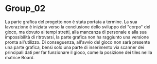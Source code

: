 # Group_02
La parte grafica del progetto non è stata portata a termine. La sua lavorazione è iniziata verso la conclusione dello sviluppo del "corpo"
del gioco, ma dovuto ai tempi stretti, alla mancanza di personale e alla sua impossibilità di ritrovarsi, la parte grafica non ha raggiunto
una versione pronta all'utilizzo. Di conseguenza, all'avvio del gioco non sarà presente una parte grafica, bensì solo una parte di inserimento
via scanner dei principali dati per far funzionare il gioco, come la posizione dei tiles nellla matrice Board.
